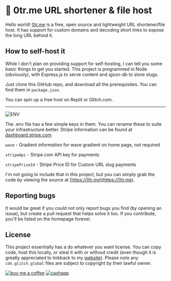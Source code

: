 # 🦦 0tr.me URL shortener & file host

Hello world! [0tr.me](https://0tr.me) is a free, open source and lightweight URL shortener/file host. It has support for custom domains and decoding short links to expose the long URL behind it. 

## How to self-host it
While I don't plan on providing support for self-hosting, I can tell you some basic things to get you started. This project is programmed in Node (obviously), with Express.js to serve content and qjson-db to store slugs. 

Just clone this GitHub repo, and download all the prerequisites. You can find them in `package.json`.  

You can spin up a free host on Replit or Glitch.com.

---
![ENV](https://img.shields.io/badge/.ENV-ECD53F.svg?style=for-the-badge&logo=dotenv&logoColor=black)

The .env file has a few simple keys in them. You can rename these to suite your infrastructure better. Stripe information can be found at [dashboard.stripe.com](https://dashboard.stripe.com)

`wave` - Gradient information for wave gradient on home page, not required

`stripeApi` - Stripe.com API key for payments

`stripePriceId` - Stripe Price ID for Custom URL slug payments

I'm not going to include that in this project, but you can simply grab the code by viewing the source at [https://0tr.me](https://0tr.me). 

## Reporting bugs
It would be great if you could not only report bugs you find (by opening an issue), but create a pull request that helps solve it too. If you contribute, you'll be listed on the homepage forever. 

## License
This project essentially has a do whatever you want license. You can copy code, host this locally, or steal it with or without credit (even though it is greatly appreciated to linkback to my [website](https://willm.xyz)). Please note any `cdn.glitch.global` files are subject to copyright by their lawful owner. 

[![buy me a coffee](https://img.shields.io/badge/Buy%20Me%20A%20Coffee-FFDD00.svg?style=for-the-badge&logo=Buy-Me-A-Coffee&logoColor=black  'buy me a coffee')](https://bmc.xyz/willymuffin) [![cashapp](https://img.shields.io/badge/Cash%20App-00C244.svg?style=for-the-badge&logo=Cash-App&logoColor=white 'cashapp')](https://cash.app/$willmccrudden) 